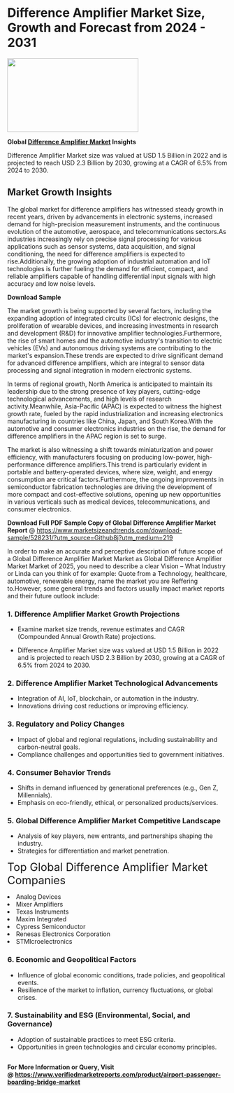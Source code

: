 <H1>Difference Amplifier Market Size, Growth and Forecast from 2024 - 2031</H1><img class="aligncenter size-medium wp-image-584254" src="https://thirdeyenews.in/wp-content/uploads/2024/09/Global-Market-Research-300x168.jpeg" alt="" width="300" height="168" /><p><strong>Global&nbsp;<a href="https://www.marketsizeandtrends.com/download-sample/528231/?utm_source=Github8j?utm_medium=219">Difference Amplifier Market</a> Insights</strong></p><p>Difference Amplifier Market size was valued at USD 1.5 Billion in 2022 and is projected to reach USD 2.3 Billion by 2030, growing at a CAGR of 6.5% from 2024 to 2030.</p><p><h2>Market Growth Insights</h2> <p>The global market for difference amplifiers has witnessed steady growth in recent years, driven by advancements in electronic systems, increased demand for high-precision measurement instruments, and the continuous evolution of the automotive, aerospace, and telecommunications sectors.As industries increasingly rely on precise signal processing for various applications such as sensor systems, data acquisition, and signal conditioning, the need for difference amplifiers is expected to rise.Additionally, the growing adoption of industrial automation and IoT technologies is further fueling the demand for efficient, compact, and reliable amplifiers capable of handling differential input signals with high accuracy and low noise levels.</p> <p><strong>Download Sample</strong></p> <p>The market growth is being supported by several factors, including the expanding adoption of integrated circuits (ICs) for electronic designs, the proliferation of wearable devices, and increasing investments in research and development (R&D) for innovative amplifier technologies.Furthermore, the rise of smart homes and the automotive industry's transition to electric vehicles (EVs) and autonomous driving systems are contributing to the market's expansion.These trends are expected to drive significant demand for advanced difference amplifiers, which are integral to sensor data processing and signal integration in modern electronic systems.</p> <p>In terms of regional growth, North America is anticipated to maintain its leadership due to the strong presence of key players, cutting-edge technological advancements, and high levels of research activity.Meanwhile, Asia-Pacific (APAC) is expected to witness the highest growth rate, fueled by the rapid industrialization and increasing electronics manufacturing in countries like China, Japan, and South Korea.With the automotive and consumer electronics industries on the rise, the demand for difference amplifiers in the APAC region is set to surge.</p> <p>The market is also witnessing a shift towards miniaturization and power efficiency, with manufacturers focusing on producing low-power, high-performance difference amplifiers.This trend is particularly evident in portable and battery-operated devices, where size, weight, and energy consumption are critical factors.Furthermore, the ongoing improvements in semiconductor fabrication technologies are driving the development of more compact and cost-effective solutions, opening up new opportunities in various verticals such as medical devices, telecommunications, and consumer electronics.</p> <p><span class=""><strong>Download Full PDF Sample Copy of Global Difference Amplifier Market Report</strong> @ <a href="https://www.marketsizeandtrends.com/download-sample/528231/?utm_source=Github8j?utm_medium=219" target="_blank">https://www.marketsizeandtrends.com/download-sample/528231/?utm_source=Github8j?utm_medium=219</a></span></p><p>In order to make an accurate and perceptive description of future scope of a Global&nbsp;Difference Amplifier Market Market as Global&nbsp;Difference Amplifier Market Market of 2025, you need to describe a clear Vision &ndash; What Industry or Linda can you think of for example: Quote from a Technology, healthcare, automotive, renewable energy, name the market you are Reffering to.However, some general trends and factors usually impact market reports and their future outlook include:</p><h3>1.&nbsp;<strong>Difference Amplifier Market Growth Projections</strong></h3><ul><li>Examine market size trends, revenue estimates and CAGR (Compounded Annual Growth Rate) projections.</li><li><p>Difference Amplifier Market size was valued at USD 1.5 Billion in 2022 and is projected to reach USD 2.3 Billion by 2030, growing at a CAGR of 6.5% from 2024 to 2030.</p></li></ul><h3>2.&nbsp;<strong>Difference Amplifier Market Technological Advancements</strong></h3><ul><li>Integration of AI, IoT, blockchain, or automation in the industry.</li><li>Innovations driving cost reductions or improving efficiency.</li></ul><h3>3.&nbsp;<strong>Regulatory and Policy Changes</strong></h3><ul><li>Impact of global and regional regulations, including sustainability and carbon-neutral goals.</li><li>Compliance challenges and opportunities tied to government initiatives.</li></ul><h3>4.&nbsp;<strong>Consumer Behavior Trends</strong></h3><ul><li>Shifts in demand influenced by generational preferences (e.g., Gen Z, Millennials).</li><li>Emphasis on eco-friendly, ethical, or personalized products/services.</li></ul><h3>5.&nbsp;<strong>Global Difference Amplifier Market Competitive Landscape</strong></h3><ul><li>Analysis of key players, new entrants, and partnerships shaping the industry.</li><li>Strategies for differentiation and market penetration.</li></ul><p data-pm-slice="1 1 []"><span style="color: inherit; font-family: inherit; font-size: 25px;">Top Global Difference Amplifier Market Companies</span></p><div class="" data-test-id=""><p><li>Analog Devices</li><li> Mixer Amplifiers</li><li> Texas Instruments</li><li> Maxim Integrated</li><li> Cypress Semiconductor</li><li> Renesas Electronics Corporation</li><li> STMIcroelectronics</li></p></div><h3>6.&nbsp;<strong>Economic and Geopolitical Factors</strong></h3><ul><li>Influence of global economic conditions, trade policies, and geopolitical events.</li><li>Resilience of the market to inflation, currency fluctuations, or global crises.</li></ul><h3>7.&nbsp;<strong>Sustainability and ESG (Environmental, Social, and Governance)</strong></h3><ul><li>Adoption of sustainable practices to meet ESG criteria.</li><li>Opportunities in green technologies and circular economy principles.</li></ul><h2><strong style="font-size: 14px;">For More Information or Query, Visit @&nbsp;</strong><a style="background-color: #ffffff; font-size: 14px;" href="https://www.marketsizeandtrends.com/report/difference-amplifier-market/" target="_blank">https://www.verifiedmarketreports.com/product/airport-passenger-boarding-bridge-market</a></h2>